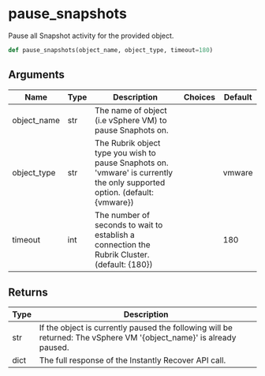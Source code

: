 # pause_snapshots

Pause all Snapshot activity for the provided object.
```py
def pause_snapshots(object_name, object_type, timeout=180)
```

## Arguments
| Name        | Type | Description                                                                 | Choices | Default |
|-------------|------|-----------------------------------------------------------------------------|---------|---------|
| object_name  | str  | The name of object (i.e vSphere VM) to pause Snaphots on. |         |         |
| object_type  | str  | The Rubrik object type you wish to pause Snaphots on. 'vmware' is currently the only supported option. (default: {vmware}) |         |    vmware     |
| timeout  | int  | The number of seconds to wait to establish a connection the Rubrik Cluster. (default: {180}) |         |    180     |

## Returns
| Type | Description                                                                                   |
|------|-----------------------------------------------------------------------------------------------|
| str  | If the object is currently paused the following will be returned: The vSphere VM '{object_name}' is already paused. |
| dict  | The full response of the Instantly Recover API call. |
